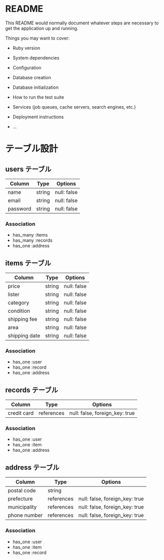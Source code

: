 # README

This README would normally document whatever steps are necessary to get the
application up and running.

Things you may want to cover:

* Ruby version

* System dependencies

* Configuration

* Database creation

* Database initialization

* How to run the test suite

* Services (job queues, cache servers, search engines, etc.)

* Deployment instructions

* ...

# テーブル設計

## users テーブル

| Column   | Type   | Options     |
| -------- | ------ | ----------- |
| name     | string | null: false |
| email    | string | null: false |
| password | string | null: false |

### Association

- has_many :items
- has_many :records
- has_one :address

## items テーブル

| Column | Type   | Options     |
| ------ | ------ | ----------- |
| price   | string | null: false |
| lister   | string | null: false |
| category   | string | null: false |
| condition   | string | null: false |
| shipping fee   | string | null: false |
| area   | string | null: false |
| shipping date   | string | null: false |
  

### Association

- has_one :user
- has_one :record
- has_one :address

## records テーブル

| Column | Type       | Options                        |
| ------ | ---------- | ------------------------------ |
| credit card   | references | null: false, foreign_key: true |

### Association


- has_one :user
- has_one :item
- has_one :address


## address テーブル

| Column  | Type       | Options                        |
| ------- | ---------- | ------------------------------ |
| postal code | string     |                                |
| prefecture    | references | null: false, foreign_key: true |
| municipality    | references | null: false, foreign_key: true |
| phone number    | references | null: false, foreign_key: true |


### Association

- has_one :user
- has_one :item
- has_one :record

